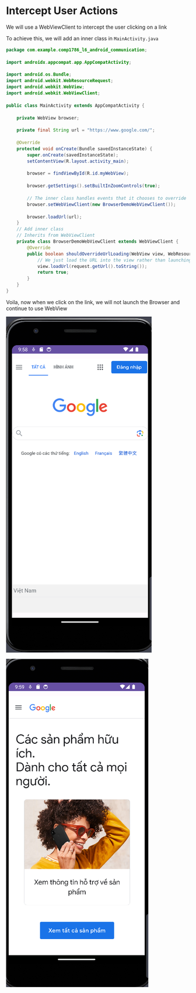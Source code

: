 # Intercept User Actions

We will use a WebViewClient to intercept the user clicking on a link

To achieve this, we will add an inner class in `MainActivity.java`

```java
package com.example.comp1786_l6_android_communication;

import androidx.appcompat.app.AppCompatActivity;

import android.os.Bundle;
import android.webkit.WebResourceRequest;
import android.webkit.WebView;
import android.webkit.WebViewClient;

public class MainActivity extends AppCompatActivity {

    private WebView browser;

    private final String url = "https://www.google.com/";

    @Override
    protected void onCreate(Bundle savedInstanceState) {
        super.onCreate(savedInstanceState);
        setContentView(R.layout.activity_main);

        browser = findViewById(R.id.myWebView);

        browser.getSettings().setBuiltInZoomControls(true);

        // The inner class handles events that it chooses to override
        browser.setWebViewClient(new BrowserDemoWebViewClient());

        browser.loadUrl(url);
    }
    // Add inner class
    // Inherits from WebViewClient
    private class BrowserDemoWebViewClient extends WebViewClient {
        @Override
        public boolean shouldOverrideUrlLoading(WebView view, WebResourceRequest request){
            // We just load the URL into the view rather than launching the external browser
            view.loadUrl(request.getUrl().toString());
            return true;
        }
    }
}
```

Voila, now when we click on the link, we will not launch the Browser and continue to use WebView

![img_1.png](img_1.png)

![img_2.png](img_2.png)

